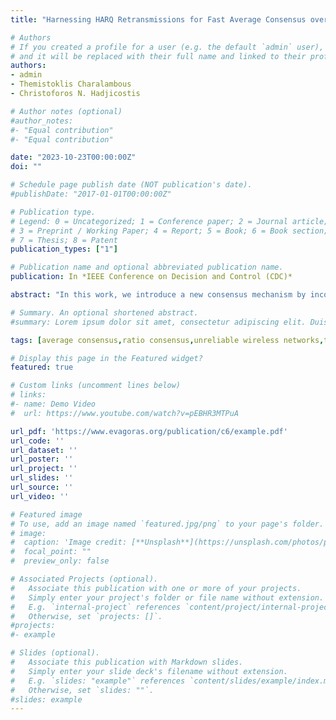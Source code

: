 ```yaml
---
title: "Harnessing HARQ Retransmissions for Fast Average Consensus over Unreliable Communication Channels"

# Authors
# If you created a profile for a user (e.g. the default `admin` user), write the username (folder name) here 
# and it will be replaced with their full name and linked to their profile.
authors:
- admin
- Themistoklis Charalambous
- Christoforos N. Hadjicostis

# Author notes (optional)
#author_notes:
#- "Equal contribution"
#- "Equal contribution"

date: "2023-10-23T00:00:00Z"
doi: ""

# Schedule page publish date (NOT publication's date).
#publishDate: "2017-01-01T00:00:00Z"

# Publication type.
# Legend: 0 = Uncategorized; 1 = Conference paper; 2 = Journal article;
# 3 = Preprint / Working Paper; 4 = Report; 5 = Book; 6 = Book section;
# 7 = Thesis; 8 = Patent
publication_types: ["1"]

# Publication name and optional abbreviated publication name.
publication: In *IEEE Conference on Decision and Control (CDC)*

abstract: "In this work, we introduce a new consensus mechanism by incorporating a Hybrid Repeat reQuest (HARQ) error control protocol into the Ratio Consensus (RC) algorithm to achieve fast discrete-time asymptotic average consensus in the presence of packet retransmissions (information delays), and packet-dropping  links (information loss) over directed networks. Using this consensus mechanism (hereinafter referred to as HARQ-RC), each transmitting node decides whether to retransmit packets (containing values of consensus variables) to its out-neighbors by utilizing their HARQ feedback signals. Under this protocol, each receiving node may detect the corrupted part of the received packet, and by combining successfully received information from previous retransmission trials, it may recover the information of the packet. This mechanism leads in a lower number of retransmission trials compared to standard ARQ mechanism, and hence the consensus iterations converge faster to the average consensus value. By introducing the weighted adjacency matrix that models the HARQ-based information exchange between nodes, we show that the nodes are guaranteed to reach asymptotic average consensus using the HARQ-RC mechanism despite the information delays and losses. The effectiveness of the HARQ-RC over bad communication links, with respect to achieving faster convergence to the average consensus value, is demonstrated under different simulation scenarios."

# Summary. An optional shortened abstract.
#summary: Lorem ipsum dolor sit amet, consectetur adipiscing elit. Duis posuere tellus ac convallis placerat. Proin tincidunt magna sed ex sollicitudin condimentum.

tags: [average consensus,ratio consensus,unreliable wireless networks,transmission delays,packet drops,HARQ.]

# Display this page in the Featured widget?
featured: true

# Custom links (uncomment lines below)
# links:
#- name: Demo Video
#  url: https://www.youtube.com/watch?v=pEBHR3MTPuA

url_pdf: 'https://www.evagoras.org/publication/c6/example.pdf'
url_code: ''
url_dataset: ''
url_poster: ''
url_project: ''
url_slides: ''
url_source: ''
url_video: ''

# Featured image
# To use, add an image named `featured.jpg/png` to your page's folder. 
# image:
#  caption: 'Image credit: [**Unsplash**](https://unsplash.com/photos/pLCdAaMFLTE)'
#  focal_point: ""
#  preview_only: false

# Associated Projects (optional).
#   Associate this publication with one or more of your projects.
#   Simply enter your project's folder or file name without extension.
#   E.g. `internal-project` references `content/project/internal-project/index.md`.
#   Otherwise, set `projects: []`.
#projects:
#- example

# Slides (optional).
#   Associate this publication with Markdown slides.
#   Simply enter your slide deck's filename without extension.
#   E.g. `slides: "example"` references `content/slides/example/index.md`.
#   Otherwise, set `slides: ""`.
#slides: example
---
```

